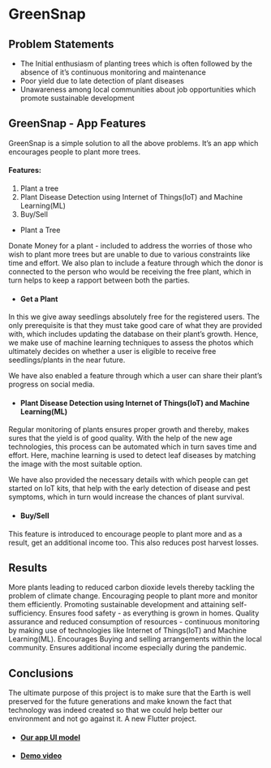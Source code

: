 # GreenSnap

## Problem Statements
- The Initial enthusiasm of planting trees which is often followed by the absence of it’s continuous monitoring and maintenance 
- Poor yield due to late detection of plant diseases
- Unawareness among local communities about job opportunities which promote sustainable development

## GreenSnap - App Features
GreenSnap is a simple solution to all the above problems. It’s an app which encourages people to plant more trees.

#### Features:
1) Plant a tree 
2) Plant Disease Detection using Internet of Things(IoT) and Machine Learning(ML)
3) Buy/Sell 

- Plant a Tree

Donate Money for a plant - included to address the worries of those who wish to plant more trees but are unable to due to various constraints like time and effort. We also plan to include a feature through which the donor is connected to the person who would be receiving the free plant, which in turn helps to keep a rapport between both the parties.

- #### Get a Plant
In this we give away seedlings absolutely free for the registered users. The only prerequisite is that they must take good care of what they are provided with, which includes updating the database on their plant’s growth. Hence, we make use of machine learning techniques to assess the photos which ultimately decides on whether a user is eligible to receive free seedlings/plants in the near future.  

We have also enabled a feature through which a user can share their plant’s progress on social media.


 - #### Plant Disease Detection using Internet of Things(IoT) and Machine Learning(ML)
Regular monitoring of plants ensures proper growth and thereby, makes sures that the yield is of good quality. With the help of the new age technologies, this process can be automated which in turn saves time and effort. 
Here, machine learning is used to detect leaf diseases by matching the image with the most suitable option.

We have also provided the necessary details with which people can get started on IoT kits, that help with the early detection of disease and pest symptoms, which in turn would increase the chances of plant survival.

- #### Buy/Sell
This feature is introduced to encourage people to plant more and as a result, get an additional income too. This also reduces post harvest losses. 

## Results
More plants leading to reduced carbon dioxide levels thereby tackling the problem of climate change.
Encouraging people to plant more and monitor them efficiently.
Promoting sustainable development and attaining self-sufficiency.
Ensures food safety - as everything is grown in homes.
Quality assurance and reduced consumption of resources - continuous monitoring by making use of technologies like Internet of Things(IoT) and Machine Learning(ML).
Encourages Buying and selling arrangements within the local community.
Ensures additional income especially during the pandemic.

## Conclusions

The ultimate purpose of this project is to make sure that the Earth is well preserved for the future generations and make known the fact that technology was indeed created so that we could help better our environment and not go against it.
A new Flutter project.

- #### [Our app UI model](https://www.figma.com/proto/381nvyLBOfs9h414cxpLwG/GreenSnap_Hackathon?page-id=0%3A1&node-id=395%3A40&viewport=-2030%2C105%2C0.6753939390182495&scaling=scale-down)

- #### [Demo video](https://youtu.be/-coIcUsSMg8)
